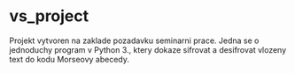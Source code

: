 # vs_project
Projekt vytvoren na zaklade pozadavku seminarni prace.
Jedna se o jednoduchy program v Python 3., ktery dokaze sifrovat a desifrovat vlozeny text do kodu Morseovy abecedy.

